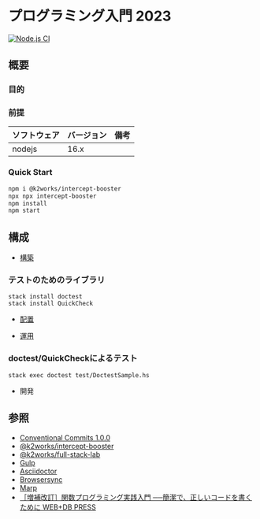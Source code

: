 # プログラミング入門 2023

[![Node.js CI](https://github.com/k2works/programing_introduce_2023/actions/workflows/node.js.yml/badge.svg)](https://github.com/k2works/programing_introduce_2023/actions/workflows/node.js.yml)

## 概要

### 目的

### 前提

| ソフトウェア | バージョン | 備考 |
| :----------- | :--------- | :--- |
| nodejs       | 16.x       |      |

### Quick Start

```bash
npm i @k2works/intercept-booster
npx npx intercept-booster
npm install
npm start
```
## 構成

- [構築](./docs/build.adoc)

### テストのためのライブラリ

```
stack install doctest
stack install QuickCheck
```

- [配置](./docs/ship.adoc)

- [運用](./docs/run.adoc)

### doctest/QuickCheckによるテスト

```
stack exec doctest test/DoctestSample.hs
```

- 開発

## 参照

- [Conventional Commits 1.0.0](https://www.conventionalcommits.org/ja/v1.0.0/)
- [@k2works/intercept-booster](https://www.npmjs.com/package/@k2works/intercept-booster)
- [@k2works/full-stack-lab](https://www.npmjs.com/package/@k2works/full-stack-lab)
- [Gulp](https://gulpjs.com/docs/en/getting-started/quick-start)
- [Asciidoctor](https://asciidoctor.org/)
- [Browsersync](https://browsersync.io/)
- [Marp](https://marp.app/)
- [［増補改訂］関数プログラミング実践入門 ──簡潔で、正しいコードを書くために WEB+DB PRESS](https://www.amazon.co.jp/%EF%BC%BB%E5%A2%97%E8%A3%9C%E6%94%B9%E8%A8%82%EF%BC%BD%E9%96%A2%E6%95%B0%E3%83%97%E3%83%AD%E3%82%B0%E3%83%A9%E3%83%9F%E3%83%B3%E3%82%B0%E5%AE%9F%E8%B7%B5%E5%85%A5%E9%96%80-%E2%94%80%E2%94%80%E7%B0%A1%E6%BD%94%E3%81%A7%E3%80%81%E6%AD%A3%E3%81%97%E3%81%84%E3%82%B3%E3%83%BC%E3%83%89%E3%82%92%E6%9B%B8%E3%81%8F%E3%81%9F%E3%82%81%E3%81%AB-WEB-PRESS-plus-ebook/dp/B07JGP7RGR/ref=sr_1_1?adgrpid=119949147358&hvadid=649078768014&hvdev=c&hvqmt=e&hvtargid=kwd-334292588801&hydadcr=27266_14653489&jp-ad-ap=0&keywords=%E9%96%A2%E6%95%B0%E3%83%97%E3%83%AD%E3%82%B0%E3%83%A9%E3%83%9F%E3%83%B3%E3%82%B0%E5%AE%9F%E8%B7%B5%E5%85%A5%E9%96%80&qid=1679974098&sr=8-1)